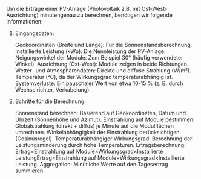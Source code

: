 Um die Erträge einer PV-Anlage (Photovoltaik z.B. mit Ost-West-Ausrichtung) minutengenau zu berechnen, benötigen wir folgende Informationen:

1. Eingangsdaten:

    Geokoordinaten (Breite und Länge): Für die Sonnenstandsberechnung.
    Installierte Leistung (kWp): Die Nennleistung der PV-Anlage.
    Neigungswinkel der Module: Zum Beispiel 30° (häufig verwendeter Winkel).
    Ausrichtung (Ost-West): Module zeigen in beide Richtungen.
    Wetter- und Atmosphärendaten:
        Direkte und diffuse Strahlung (W/m²).
        Temperatur (°C), da der Wirkungsgrad temperaturabhängig ist.
    Systemverluste: Ein pauschaler Wert von etwa 10-15 % (z. B. durch Wechselrichter, Verkabelung).

2. Schritte für die Berechnung:

    Sonnenstand berechnen: Basierend auf Geokoordinaten, Datum und Uhrzeit (Sonnenhöhe und Azimut).
    Einstrahlung auf Module bestimmen:
        Globalstrahlung (direkt + diffus) je Minute auf die Modulflächen umrechnen.
        Winkelabhängigkeit der Einstrahlung berücksichtigen (Cosinusregel).
    Temperaturabhängiger Wirkungsgrad: Berechnung der Leistungsminderung durch hohe Temperaturen.
    Ertragsberechnung:
        Ertrag=Einstrahlung auf Module×Wirkungsgrad×Installierte LeistungErtrag=Einstrahlung auf Module×Wirkungsgrad×Installierte Leistung.
    Aggregation: Minütliche Werte auf den Tagesertrag summieren.
